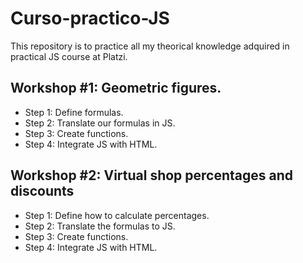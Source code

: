 # Curso-practico-JS
This repository is to practice all my theorical knowledge adquired in practical JS course at Platzi.
 
## Workshop #1: Geometric figures.
- Step 1: Define formulas.
- Step 2: Translate our formulas in JS.
- Step 3: Create functions.
- Step 4: Integrate JS with HTML.

## Workshop #2: Virtual shop percentages and discounts
- Step 1: Define how to calculate percentages.
- Step 2: Translate the formulas to JS.
- Step 3: Create functions.
- Step 4: Integrate JS with HTML. 